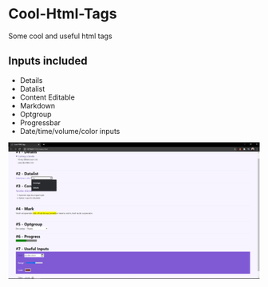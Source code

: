 # Cool-Html-Tags
Some cool and useful html tags

## Inputs included
- Details
- Datalist
- Content Editable
- Markdown
- Optgroup
- Progressbar
- Date/time/volume/color inputs

![Inputs](https://github.com/VinnyBittencourt/Cool-Html-Tags/blob/main/Img%20(2).png?raw=true)
